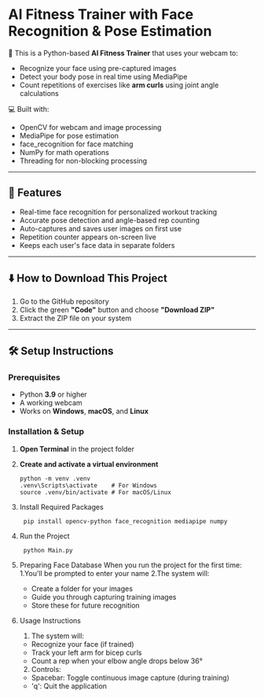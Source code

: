 # AI Fitness Trainer with Face Recognition & Pose Estimation

🤖 This is a Python-based **AI Fitness Trainer** that uses your webcam to:

- Recognize your face using pre-captured images
- Detect your body pose in real time using MediaPipe
- Count repetitions of exercises like **arm curls** using joint angle calculations

💻 Built with:

- OpenCV for webcam and image processing
- MediaPipe for pose estimation
- face_recognition for face matching
- NumPy for math operations
- Threading for non-blocking processing

---

## 🎯 Features

- Real-time face recognition for personalized workout tracking
- Accurate pose detection and angle-based rep counting
- Auto-captures and saves user images on first use
- Repetition counter appears on-screen live
- Keeps each user's face data in separate folders

---

## ⬇️ How to Download This Project

1. Go to the GitHub repository
2. Click the green **"Code"** button and choose **"Download ZIP"**
3. Extract the ZIP file on your system

---

## 🛠 Setup Instructions

### Prerequisites
   - Python **3.9** or higher  
   - A working webcam  
   - Works on **Windows**, **macOS**, and **Linux**

### Installation & Setup
1. **Open Terminal** in the project folder
2. **Create and activate a virtual environment**

       python -m venv .venv
       .venv\Scripts\activate    # For Windows
       source .venv/bin/activate # For macOS/Linux

3. Install Required Packages
   
        pip install opencv-python face_recognition mediapipe numpy

4. Run the Project
 
        python Main.py

5. Preparing Face Database
   When you run the project for the first time:
   1.You'll be prompted to enter your name
   2.The system will:
   - Create a folder for your images
   - Guide you through capturing training images
   - Store these for future recognition

6. Usage Instructions
   1. The system will:
   - Recognize your face (if trained)
   - Track your left arm for bicep curls
   - Count a rep when your elbow angle drops below 36°
   2. Controls:
   - Spacebar: Toggle continuous image capture (during training)
   - 'q': Quit the application
